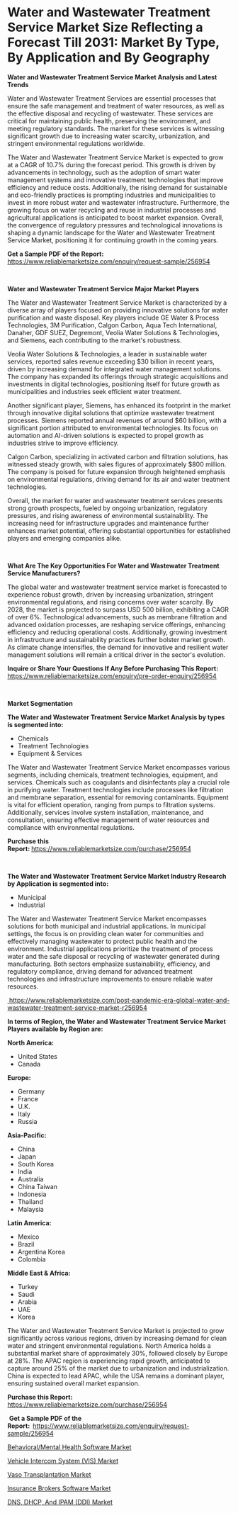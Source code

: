 <p><h1>Water and Wastewater Treatment Service Market Size Reflecting a Forecast Till 2031: Market By Type, By Application and By Geography</h1></p><p><strong>Water and Wastewater Treatment Service Market Analysis and Latest Trends</strong></p>
<p><p>Water and Wastewater Treatment Services are essential processes that ensure the safe management and treatment of water resources, as well as the effective disposal and recycling of wastewater. These services are critical for maintaining public health, preserving the environment, and meeting regulatory standards. The market for these services is witnessing significant growth due to increasing water scarcity, urbanization, and stringent environmental regulations worldwide.</p><p>The Water and Wastewater Treatment Service Market is expected to grow at a CAGR of 10.7% during the forecast period. This growth is driven by advancements in technology, such as the adoption of smart water management systems and innovative treatment technologies that improve efficiency and reduce costs. Additionally, the rising demand for sustainable and eco-friendly practices is prompting industries and municipalities to invest in more robust water and wastewater infrastructure. Furthermore, the growing focus on water recycling and reuse in industrial processes and agricultural applications is anticipated to boost market expansion. Overall, the convergence of regulatory pressures and technological innovations is shaping a dynamic landscape for the Water and Wastewater Treatment Service Market, positioning it for continuing growth in the coming years.</p></p>
<p><strong>Get a Sample PDF of the Report:&nbsp;</strong> <a href="https://www.reliablemarketsize.com/enquiry/request-sample/256954?utm_campaign=1103&utm_medium=2&utm_source=Github&utm_content=ia&utm_term=31102024&utm_id=water-and-wastewater-treatment-service">https://www.reliablemarketsize.com/enquiry/request-sample/256954</a></p>
<p>&nbsp;</p>
<p><strong>Water and Wastewater Treatment Service Major Market Players</strong></p>
<p><p>The Water and Wastewater Treatment Service Market is characterized by a diverse array of players focused on providing innovative solutions for water purification and waste disposal. Key players include GE Water & Process Technologies, 3M Purification, Calgon Carbon, Aqua Tech International, Danaher, GDF SUEZ, Degremont, Veolia Water Solutions & Technologies, and Siemens, each contributing to the market's robustness.</p><p>Veolia Water Solutions & Technologies, a leader in sustainable water services, reported sales revenue exceeding $30 billion in recent years, driven by increasing demand for integrated water management solutions. The company has expanded its offerings through strategic acquisitions and investments in digital technologies, positioning itself for future growth as municipalities and industries seek efficient water treatment.</p><p>Another significant player, Siemens, has enhanced its footprint in the market through innovative digital solutions that optimize wastewater treatment processes. Siemens reported annual revenues of around $60 billion, with a significant portion attributed to environmental technologies. Its focus on automation and AI-driven solutions is expected to propel growth as industries strive to improve efficiency.</p><p>Calgon Carbon, specializing in activated carbon and filtration solutions, has witnessed steady growth, with sales figures of approximately $800 million. The company is poised for future expansion through heightened emphasis on environmental regulations, driving demand for its air and water treatment technologies.</p><p>Overall, the market for water and wastewater treatment services presents strong growth prospects, fueled by ongoing urbanization, regulatory pressures, and rising awareness of environmental sustainability. The increasing need for infrastructure upgrades and maintenance further enhances market potential, offering substantial opportunities for established players and emerging companies alike.</p></p>
<p>&nbsp;</p>
<p><strong>What Are The Key Opportunities For Water and Wastewater Treatment Service Manufacturers?</strong></p>
<p><p>The global water and wastewater treatment service market is forecasted to experience robust growth, driven by increasing urbanization, stringent environmental regulations, and rising concerns over water scarcity. By 2028, the market is projected to surpass USD 500 billion, exhibiting a CAGR of over 6%. Technological advancements, such as membrane filtration and advanced oxidation processes, are reshaping service offerings, enhancing efficiency and reducing operational costs. Additionally, growing investment in infrastructure and sustainability practices further bolster market growth. As climate change intensifies, the demand for innovative and resilient water management solutions will remain a critical driver in the sector's evolution.</p></p>
<p><strong>Inquire or Share Your Questions If Any Before Purchasing This Report:</strong> <a href="https://www.reliablemarketsize.com/enquiry/pre-order-enquiry/256954?utm_campaign=1103&utm_medium=2&utm_source=Github&utm_content=ia&utm_term=31102024&utm_id=water-and-wastewater-treatment-service">https://www.reliablemarketsize.com/enquiry/pre-order-enquiry/256954</a></p>
<p>&nbsp;</p>
<p><strong>Market Segmentation</strong></p>
<p><strong>The Water and Wastewater Treatment Service Market Analysis by types is segmented into:</strong></p>
<p><ul><li>Chemicals</li><li>Treatment Technologies</li><li>Equipment & Services</li></ul></p>
<p><p>The Water and Wastewater Treatment Service Market encompasses various segments, including chemicals, treatment technologies, equipment, and services. Chemicals such as coagulants and disinfectants play a crucial role in purifying water. Treatment technologies include processes like filtration and membrane separation, essential for removing contaminants. Equipment is vital for efficient operation, ranging from pumps to filtration systems. Additionally, services involve system installation, maintenance, and consultation, ensuring effective management of water resources and compliance with environmental regulations.</p></p>
<p><strong>Purchase this Report:&nbsp;</strong><a href="https://www.reliablemarketsize.com/purchase/256954?utm_campaign=1103&utm_medium=2&utm_source=Github&utm_content=ia&utm_term=31102024&utm_id=water-and-wastewater-treatment-service">https://www.reliablemarketsize.com/purchase/256954</a></p>
<p>&nbsp;</p>
<p><strong>The Water and Wastewater Treatment Service Market Industry Research by Application is segmented into:</strong></p>
<p><ul><li>Municipal</li><li>Industrial</li></ul></p>
<p><p>The Water and Wastewater Treatment Service Market encompasses solutions for both municipal and industrial applications. In municipal settings, the focus is on providing clean water for communities and effectively managing wastewater to protect public health and the environment. Industrial applications prioritize the treatment of process water and the safe disposal or recycling of wastewater generated during manufacturing. Both sectors emphasize sustainability, efficiency, and regulatory compliance, driving demand for advanced treatment technologies and infrastructure improvements to ensure reliable water resources.</p></p>
<p><a href="https://www.reliablemarketsize.com/post-pandemic-era-global-water-and-wastewater-treatment-service-market-r256954?utm_campaign=1103&utm_medium=2&utm_source=Github&utm_content=ia&utm_term=31102024&utm_id=water-and-wastewater-treatment-service">&nbsp;https://www.reliablemarketsize.com/post-pandemic-era-global-water-and-wastewater-treatment-service-market-r256954</a></p>
<p><strong>In terms of Region, the Water and Wastewater Treatment Service Market Players available by Region are:</strong></p>
<p>
    <p> <strong> North America: </strong>
        <ul>
            <li>United States</li>
            <li>Canada</li>
        </ul>
        </p> 
    <p> <strong> Europe: </strong>
        <ul>
            <li>Germany</li>
            <li>France</li>
            <li>U.K.</li>
            <li>Italy</li>
            <li>Russia</li>
        </ul>
        </p> 
    <p> <strong> Asia-Pacific: </strong>
        <ul>
            <li>China</li>
            <li>Japan</li>
            <li>South Korea</li>
            <li>India</li>
            <li>Australia</li>
            <li>China Taiwan</li>
            <li>Indonesia</li>
            <li>Thailand</li>
            <li>Malaysia</li>
        </ul>
        </p> 
    <p> <strong> Latin America: </strong>
        <ul>
            <li>Mexico</li>
            <li>Brazil</li>
            <li>Argentina Korea</li>
            <li>Colombia</li>
        </ul>
        </p> 
    <p> <strong> Middle East & Africa: </strong>
        <ul>
            <li>Turkey</li>
            <li>Saudi</li>
            <li>Arabia</li>
            <li>UAE</li>
            <li>Korea</li>
        </ul>
    </p>
    </p>
<p><p>The Water and Wastewater Treatment Service Market is projected to grow significantly across various regions, driven by increasing demand for clean water and stringent environmental regulations. North America holds a substantial market share of approximately 30%, followed closely by Europe at 28%. The APAC region is experiencing rapid growth, anticipated to capture around 25% of the market due to urbanization and industrialization. China is expected to lead APAC, while the USA remains a dominant player, ensuring sustained overall market expansion.</p></p>
<p><strong>Purchase this Report: </strong><a href="https://www.reliablemarketsize.com/purchase/256954?utm_campaign=1103&utm_medium=2&utm_source=Github&utm_content=ia&utm_term=31102024&utm_id=water-and-wastewater-treatment-service">https://www.reliablemarketsize.com/purchase/256954</a></p>
<p>&nbsp;<strong>Get a Sample PDF of the Report:&nbsp;&nbsp;</strong><a href="https://www.reliablemarketsize.com/enquiry/request-sample/256954?utm_campaign=1103&utm_medium=2&utm_source=Github&utm_content=ia&utm_term=31102024&utm_id=water-and-wastewater-treatment-service">https://www.reliablemarketsize.com/enquiry/request-sample/256954</a></p>
<p><strong></strong></p>
<p><p><a href="https://www.linkedin.com/pulse/behavioralmental-health-software-market-global-regional-2la3e?utm_campaign=1103&utm_medium=2&utm_source=Github&utm_content=ia&utm_term=31102024&utm_id=water-and-wastewater-treatment-service">Behavioral/Mental Health Software Market</a></p><p><a href="https://github.com/gdfhhhj/Market-Research-Report-List-6/blob/main/vehicle-intercom-system-vis-market.md?utm_campaign=1103&utm_medium=2&utm_source=Github&utm_content=ia&utm_term=31102024&utm_id=water-and-wastewater-treatment-service">Vehicle Intercom System (VIS) Market</a></p><p><a href="https://github.com/chr1i1herth/Market-Research-Report-List-1/blob/main/vaso-transplantation-market.md?utm_campaign=1103&utm_medium=2&utm_source=Github&utm_content=ia&utm_term=31102024&utm_id=water-and-wastewater-treatment-service">Vaso Transplantation Market</a></p><p><a href="https://www.linkedin.com/pulse/exploring-insurance-brokers-software-market-dynamics-revenue-g3ree?utm_campaign=1103&utm_medium=2&utm_source=Github&utm_content=ia&utm_term=31102024&utm_id=water-and-wastewater-treatment-service">Insurance Brokers Software Market</a></p><p><a href="https://www.linkedin.com/pulse/dns-dhcp-ipam-ddi-market2024-2031-industry-insights-xuhye?utm_campaign=1103&utm_medium=2&utm_source=Github&utm_content=ia&utm_term=31102024&utm_id=water-and-wastewater-treatment-service">DNS, DHCP, And IPAM (DDI) Market</a></p></p>